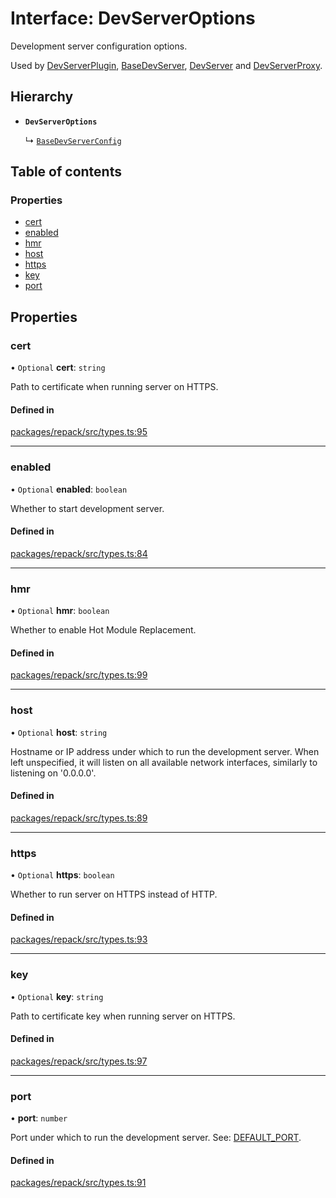 # Interface: DevServerOptions

Development server configuration options.

Used by [DevServerPlugin](../classes/DevServerPlugin.md), [BaseDevServer](../classes/BaseDevServer.md), [DevServer](../classes/DevServer.md) and [DevServerProxy](../classes/DevServerProxy.md).

## Hierarchy

- **`DevServerOptions`**

  ↳ [`BaseDevServerConfig`](./BaseDevServerConfig.md)

## Table of contents

### Properties

- [cert](./DevServerOptions.md#cert)
- [enabled](./DevServerOptions.md#enabled)
- [hmr](./DevServerOptions.md#hmr)
- [host](./DevServerOptions.md#host)
- [https](./DevServerOptions.md#https)
- [key](./DevServerOptions.md#key)
- [port](./DevServerOptions.md#port)

## Properties

### cert

• `Optional` **cert**: `string`

Path to certificate when running server on HTTPS.

#### Defined in

[packages/repack/src/types.ts:95](https://github.com/callstack/repack/blob/a78f6b9/packages/repack/src/types.ts#L95)

___

### enabled

• `Optional` **enabled**: `boolean`

Whether to start development server.

#### Defined in

[packages/repack/src/types.ts:84](https://github.com/callstack/repack/blob/a78f6b9/packages/repack/src/types.ts#L84)

___

### hmr

• `Optional` **hmr**: `boolean`

Whether to enable Hot Module Replacement.

#### Defined in

[packages/repack/src/types.ts:99](https://github.com/callstack/repack/blob/a78f6b9/packages/repack/src/types.ts#L99)

___

### host

• `Optional` **host**: `string`

Hostname or IP address under which to run the development server.
When left unspecified, it will listen on all available network interfaces, similarly to listening on '0.0.0.0'.

#### Defined in

[packages/repack/src/types.ts:89](https://github.com/callstack/repack/blob/a78f6b9/packages/repack/src/types.ts#L89)

___

### https

• `Optional` **https**: `boolean`

Whether to run server on HTTPS instead of HTTP.

#### Defined in

[packages/repack/src/types.ts:93](https://github.com/callstack/repack/blob/a78f6b9/packages/repack/src/types.ts#L93)

___

### key

• `Optional` **key**: `string`

Path to certificate key when running server on HTTPS.

#### Defined in

[packages/repack/src/types.ts:97](https://github.com/callstack/repack/blob/a78f6b9/packages/repack/src/types.ts#L97)

___

### port

• **port**: `number`

Port under which to run the development server. See: [DEFAULT_PORT](../variables/DEFAULT_PORT.md).

#### Defined in

[packages/repack/src/types.ts:91](https://github.com/callstack/repack/blob/a78f6b9/packages/repack/src/types.ts#L91)
